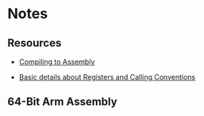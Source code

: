 # Notes

## Resources

- [Compiling to Assembly](https://keleshev.com/compiling-to-assembly-from-scratch/)

- [Basic details about Registers and Calling Conventions](https://book.hacktricks.xyz/macos-hardening/macos-security-and-privilege-escalation/macos-apps-inspecting-debugging-and-fuzzing/arm64-basic-assembly)


## 64-Bit Arm Assembly



